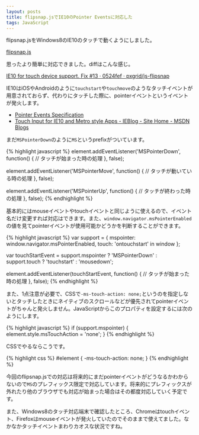 ```yaml
---
layout: posts
title: flipsnap.jsでIE10のPointer Eventsに対応した
tags: JavaScript
---
```


flipsnap.jsをWindows8のIE10のタッチで動くようにしました。

[flipsnap.js](http://pxgrid.github.com/js-flipsnap/)

思ったより簡単に対応できました。diffはこんな感じ。

[IE10 for touch device support. Fix #13 · 0524fef · pxgrid/js-flipsnap](https://github.com/pxgrid/js-flipsnap/commit/0524fefdbd8e2b02625a00fada9e2d3f9c73b2ef)

IE10はiOSやAndroidのように`touchstart`や`touchmove`のようなタッチイベントが用意されておらず、代わりにタッチした際に、pointerイベントというイベントが発火します。

* [Pointer Events Specification](http://www.w3.org/Submission/pointer-events/)
* [Touch Input for IE10 and Metro style Apps - IEBlog - Site Home - MSDN Blogs](http://blogs.msdn.com/b/ie/archive/2011/09/20/touch-input-for-ie10-and-metro-style-apps.aspx)

まだ`MSPointerDown`のように`MS`というprefixがついています。

{% highlight javascript %}
element.addEventListener('MSPointerDown', function() {
  // タッチが始まった時の処理
}, false);

element.addEventListener('MSPointerMove', function() {
  // タッチが動いている時の処理
}, false);

element.addEventListener('MSPointerUp', function() {
  // タッチが終わった時の処理
}, false);
{% endhighlight %}

基本的にはmouseイベントやtouchイベントと同じように使えるので、イベント名だけ変更すれば対応はできます。また、`window.navigator.msPointerEnabled`の値を見てpointerイベントが使用可能かどうかを判断することができます。

{% highlight javascript %}
var support = {
  mspointer: window.navigator.msPointerEnabled,
  touch: 'ontouchstart' in window
};

var touchStartEvent =
    support.mspointer ? 'MSPointerDown' :
    support.touch ? 'touchstart' :
    'mousedown';

element.addEventListener(touchStartEvent, function() {
  // タッチが始まった時の処理
}, false);
{% endhighlight %}

また、1点注意が必要で、CSSで`-ms-touch-action: none;`というのを指定しないとタッチしたときにネイティブのスクロールなどが優先されてpointerイベントがちゃんと発火しません。JavaScriptからこのプロパティを設定するには次のようにします。

{% highlight javascript %}
if (support.mspointer) {
  element.style.msTouchAction = 'none';
}
{% endhighlight %}

CSSでやるならこうです。

{% highlight css %}
#element {
  -ms-touch-action: none;
}
{% endhighlight %}

今回のflipsnap.jsでの対応は将来的にまだpointerイベントがどうなるかわからないので`MS`のプレフィックス限定で対応しています。将来的にプレフィックスが外れたり他のブラウザでも対応が始まった場合はその都度対応していく予定です。

また、Windows8のタッチ対応端末で確認したところ、Chromeはtouchイベント、Firefoxはmouseイベントが発火していたのでそのままで使えてました。なかなかタッチイベントまわりカオスな状況ですね。
